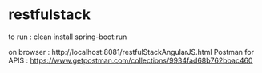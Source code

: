 # restfulstack

to run : clean install spring-boot:run

on browser : http://localhost:8081/restfulStackAngularJS.html
Postman for APIS : https://www.getpostman.com/collections/9934fad68b762bbac460
